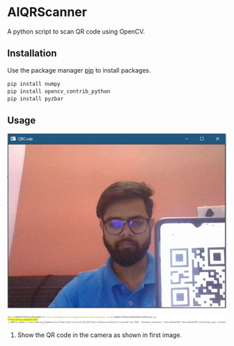 # AlQRScanner

A python script to scan QR code using OpenCV.

## Installation

Use the package manager [pip](https://pip.pypa.io/en/stable/) to install packages.

```bash
pip install numpy
pip install opencv_contrib_python
pip install pyzbar
```

## Usage

![](/Capture.JPG)

![](/Output.JPG)

1. Show the QR code in the camera as shown in first image.
